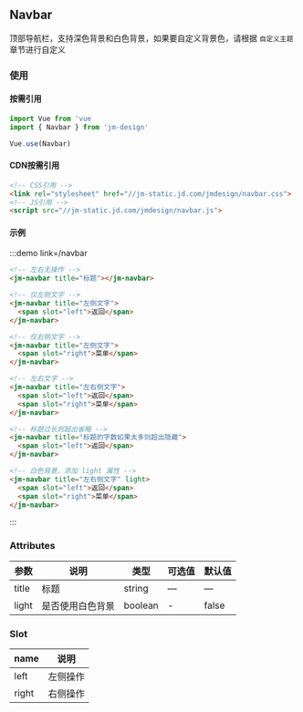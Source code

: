 ## Navbar

顶部导航栏，支持深色背景和白色背景，如果要自定义背景色，请根据 `自定义主题` 章节进行自定义

### 使用

#### 按需引用

```javascript
import Vue from 'vue
import { Navbar } from 'jm-design'

Vue.use(Navbar)
```

#### CDN按需引用

```html
<!-- CSS引用 -->
<link rel="stylesheet" href="//jm-static.jd.com/jmdesign/navbar.css">
<!-- JS引用 -->
<script src="//jm-static.jd.com/jmdesign/navbar.js">
```

#### 示例

:::demo link=/navbar
```html
<!-- 左右无操作 -->
<jm-navbar title="标题"></jm-navbar>

<!-- 仅左侧文字 -->
<jm-navbar title="左侧文字">
  <span slot="left">返回</span>
</jm-navbar>

<!-- 仅右侧文字 -->
<jm-navbar title="左侧文字">
  <span slot="right">菜单</span>
</jm-navbar>

<!-- 左右文字 -->
<jm-navbar title="左右侧文字">
  <span slot="left">返回</span>
  <span slot="right">菜单</span>
</jm-navbar>

<!-- 标题过长则超出省略 -->
<jm-navbar title="标题的字数如果太多则超出隐藏">
  <span slot="left">返回</span>
</jm-navbar>

<!-- 白色背景，添加 light 属性 -->
<jm-navbar title="左右侧文字" light>
  <span slot="left">返回</span>
  <span slot="right">菜单</span>
</jm-navbar>
```
:::

### Attributes
| 参数      | 说明                                 | 类型      | 可选值       | 默认值   |
|---------- |------------------------------------ |---------- |------------- |-------- |
|title      |	标题                                |	string    |	—           |	—       |
|light	    | 是否使用白色背景                      |	boolean    |	-         |	false |

### Slot
| name      | 说明       |
|------------- |----------- |
|left         | 左侧操作 |
|right        | 右侧操作 |
